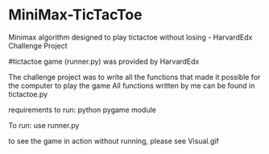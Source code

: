 # MiniMax-TicTacToe
 Minimax algorithm designed to play tictactoe without losing - HarvardEdx Challenge Project

#tictactoe game (runner.py) was provided by HarvardEdx

The challenge project was to write all the functions that made it possible for the computer to play the game
All functions written by me can be found in tictactoe.py

requirements to run:
python
pygame module 

To run:
use runner.py 

to see the game in action without running, please see Visual.gif

